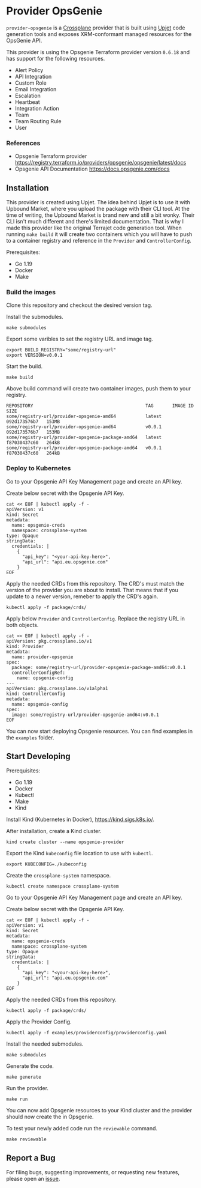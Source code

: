 # Provider OpsGenie

`provider-opsgenie` is a [Crossplane](https://crossplane.io/) provider that
is built using [Upjet](https://github.com/upbound/upjet) code
generation tools and exposes XRM-conformant managed resources for the
OpsGenie API.

This provider is using the Opsgenie Terraform provider version `0.6.18` and has support for the following resources.

 - Alert Policy
 - API Integration
 - Custom Role
 - Email Integration
 - Escalation
 - Heartbeat
 - Integration Action
 - Team
 - Team Routing Rule
 - User

### References
- Opsgenie Terraform provider <https://registry.terraform.io/providers/opsgenie/opsgenie/latest/docs>
- Opsgenie API Documentation <https://docs.opsgenie.com/docs>

## Installation

This provider is created using Upjet. The idea behind Upjet is to use it with Upbound Market, where you upload the package with their CLI tool.
At the time of writing, the Upbound Market is brand new and still a bit wonky. Their CLI isn't much different and there's limited documentation.
That is why I made this provider like the original Terrajet code generation tool. When running `make build` it will create two containers which you will have
to push to a container registry and reference in the `Provider` and `ControllerConfig`.

Prerequisites:

 - Go 1.19
 - Docker
 - Make

### Build the images
Clone this repository and checkout the desired version tag.

Install the submodules.
```
make submodules
```

Export some varibles to set the registry URL and image tag.
```
export BUILD_REGISTRY="some/registry-url"
export VERSION=v0.0.1
```

Start the build.
```
make build
```

Above build command will create two container images, push them to your registry.
```
REPOSITORY                                          TAG       IMAGE ID       SIZE
some/registry-url/provider-opsgenie-amd64           latest    092d173576b7   153MB
some/registry-url/provider-opsgenie-amd64           v0.0.1    092d173576b7   153MB
some/registry-url/provider-opsgenie-package-amd64   latest    f87030437c60   264kB
some/registry-url/provider-opsgenie-package-amd64   v0.0.1    f87030437c60   264kB
```

### Deploy to Kubernetes

Go to your Opsgenie API Key Management page and create an API key.

Create below secret with the Opsgenie API Key.

```
cat << EOF | kubectl apply -f - 
apiVersion: v1
kind: Secret
metadata:
  name: opsgenie-creds
  namespace: crossplane-system
type: Opaque
stringData:
  credentials: |
    {
      "api_key": "<your-api-key-here>",
      "api_url": "api.eu.opsgenie.com"
    }
EOF
```

Apply the needed CRDs from this repository. The CRD's must match the version of the provider you are about to install. That means that if you update to a newer version, remeber to apply the CRD's again.
```
kubectl apply -f package/crds/
```

Apply below `Provider` and `ControllerConfig`. Replace the registry URL in both objects.
```
cat << EOF | kubectl apply -f - 
apiVersion: pkg.crossplane.io/v1
kind: Provider
metadata:
  name: provider-opsgenie
spec:
  package: some/registry-url/provider-opsgenie-package-amd64:v0.0.1
  controllerConfigRef:
    name: opsgenie-config
---
apiVersion: pkg.crossplane.io/v1alpha1
kind: ControllerConfig
metadata:
  name: opsgenie-config
spec:
  image: some/registry-url/provider-opsgenie-amd64:v0.0.1
EOF
```

You can now start deploying Opsgenie resources.
You can find examples in the `examples` folder.

## Start Developing

Prerequisites:
 - Go 1.19
 - Docker
 - Kubectl
 - Make
 - Kind

Install Kind (Kubernetes in Docker), <https://kind.sigs.k8s.io/>.

After installation, create a Kind cluster.

```
kind create cluster --name opsgenie-provider
```

Export the Kind `kubeconfig` file location to use with `kubectl`.
```
export KUBECONFIG=./kubeconfig
```

Create the `crossplane-system` namespace.
```
kubectl create namespace crossplane-system
```

Go to your Opsgenie API Key Management page and create an API key.

Create below secret with the Opsgenie API Key.

```
cat << EOF | kubectl apply -f - 
apiVersion: v1
kind: Secret
metadata:
  name: opsgenie-creds
  namespace: crossplane-system
type: Opaque
stringData:
  credentials: |
    {
      "api_key": "<your-api-key-here>",
      "api_url": "api.eu.opsgenie.com"
    }
EOF
```

Apply the needed CRDs from this repository.
```
kubectl apply -f package/crds/
```

Apply the Provider Config.
```
kubectl apply -f examples/providerconfig/providerconfig.yaml
```

Install the needed submodules.
```
make submodules
```

Generate the code.
```
make generate
```

Run the provider.
```
make run
```

You can now add Opsgenie resources to your Kind cluster and the provider should now create the in Opsgenie.

To test your newly added code run the `reviewable` command.
```
make reviewable
```

## Report a Bug

For filing bugs, suggesting improvements, or requesting new features, please
open an [issue](https://github.com/ok-amba/provider-opsgenie/issues).
